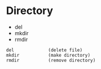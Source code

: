 # Directory

* del
* mkdir
* rmdir

```
del             (delete file)
mkdir           (make directory)
rmdir           (remove directory)
```


